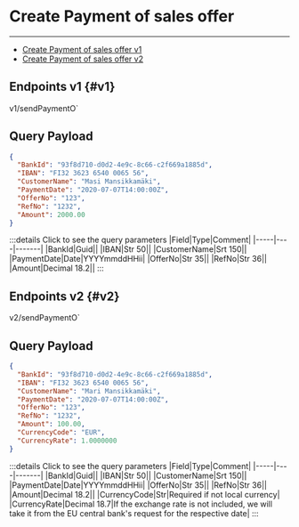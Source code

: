 # Create Payment of sales offer
---
- [Create Payment of sales offer v1](#v1)
- [Create Payment of sales offer v2](#v2)

## Endpoints v1 {#v1}

<!--@include: @/dist/md/api_url.md-->v1/sendPaymentO`

## Query Payload
```json
{
  "BankId": "93f8d710-d0d2-4e9c-8c66-c2f669a1885d",
  "IBAN": "FI32 3623 6540 0065 56",
  "CustomerName": "Masi Mansikkamäki",
  "PaymentDate": "2020-07-07T14:00:00Z",
  "OfferNo": "123",
  "RefNo": "1232",
  "Amount": 2000.00
}
```
:::details Click to see the query parameters
|Field|Type|Comment|
|-----|----|-------|
|BankId|Guid||
|IBAN|Str 50||
|CustomerName|Srt 150||
|PaymentDate|Date|YYYYmmddHHii|
|OfferNo|Str 35||
|RefNo|Str 36||
|Amount|Decimal 18.2||
:::

## Endpoints v2 {#v2}

<!--@include: @/dist/md/api_url.md-->v2/sendPaymentO`

## Query Payload
```json
{
  "BankId": "93f8d710-d0d2-4e9c-8c66-c2f669a1885d",
  "IBAN": "FI32 3623 6540 0065 56",
  "CustomerName": "Mari Mansikkamäki",
  "PaymentDate": "2020-07-07T14:00:00Z",
  "OfferNo": "123",
  "RefNo": "1232",
  "Amount": 100.00,
  "CurrencyCode": "EUR",
  "CurrencyRate": 1.0000000
}
```
:::details Click to see the query parameters
|Field|Type|Comment|
|-----|----|-------|
|BankId|Guid||
|IBAN|Str 50||
|CustomerName|Srt 150||
|PaymentDate|Date|YYYYmmddHHii|
|OfferNo|Str 35||
|RefNo|Str 36||
|Amount|Decimal 18.2||
|CurrencyCode|Str|Required if not local currency|
|CurrencyRate|Decimal 18.7|If the exchange rate is not included, we will take it from the EU central bank's request for the respective date|
:::